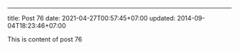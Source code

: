 ---
title: Post 76
date: 2021-04-27T00:57:45+07:00
updated: 2014-09-04T18:23:46+07:00

This is content of post 76